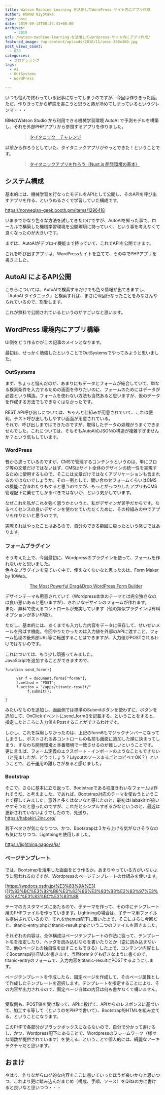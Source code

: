 ```yaml
---
title: Watson Machine Learning を活用してWordPress サイト内にアプリ作成
author: KONNO Kiyotaka
type: post
date: 2019-09-14T00:34:41+00:00
archives:
    - 2019
url: /watson-machine-learning-を活用してwordpress-サイト内にアプリ作成/
featured_image: /wp-content/uploads/2018/11/imac-300x300.jpg
post_views_count:
  - 820
categories:
  - プログラミング
tags:
  - AI
  - OutSystems
  - WordPress

---
```

いつも悩んで終わっている記事になってしまうのですが、今回は作りきった話。  
ただ、作りきってから解説を書こうと思うと熱が冷めてしまっているというジレンマ・・・

IBMのWatson Studio から利用できる機械学習環境 AutoAI で予測モデルを構築し、それを外部PHPアプリから参照するアプリを作りました。<figure class="wp-block-embed-wordpress wp-block-embed is-type-wp-embed is-provider-jq-apps">

<div class="wp-block-embed__wrapper">
  <blockquote class="wp-embedded-content" data-secret="2WLTy33EnA">
    <a href="https://jqselect.sakura.ne.jp/apps/titanic-entry/">タイタニック　チャレンジ</a>
  </blockquote>
</div></figure> 

以前から作ろうとしていた、タイタニックアプリがやっとできた！ということです。<figure class="wp-block-embed-wordpress wp-block-embed is-type-wp-embed is-provider-programmers-office">

<div class="wp-block-embed__wrapper">
  <blockquote class="wp-embedded-content" data-secret="FZPZIZ4v0F">
    <a href="https://www.programmers-office.ml/%e3%82%bf%e3%82%a4%e3%82%bf%e3%83%8b%e3%83%83%e3%82%af%e3%82%a2%e3%83%97%e3%83%aa%e3%82%92%e4%bd%9c%e3%82%8d%e3%81%86%ef%bc%88nuxt-js-%e9%96%8b%e7%99%ba%e7%92%b0%e5%a2%83%e3%81%ae%e5%9f%ba%e6%9c%ac/">タイタニックアプリを作ろう（Nuxt.js 開発環境の基本）</a>
  </blockquote>
</div></figure> 

## システム構成

基本的には、機械学習を行なったモデルをAPIとして公開し、そのAPIを呼び出すアプリを作る、というぬるさくで学習していた構成です。

<a href="https://norwegian-geek.booth.pm/items/1296418" target="_blank" rel="noreferrer noopener" aria-label=" (opens in a new tab)">https://norwegian-geek.booth.pm/items/1296418</a>

いままでかなり色々な方法を試してきたわけですが、AutoAIを知った事で、ローカルで構築した機械学習環境を公開環境に持っていく、という事を考えなくて良くなったのが大きいです。

まずは、AutoAIがデプロイ機能まで持っていて、これでAPIを公開できます。

これを呼び出すアプリは、WordPressサイトを立てて、その中でPHPアプリを書きました。

## AutoAI によるAPI公開

こちらについては、AutoAIで検索するだけでも色々情報が出てきますし、「AutoAI タイタニック」と検索すれば、まさに今回行なったことをみなさんやられているので、割愛します。

これが無料で公開されているというのがすごいなと思います。

## WordPress 環境内にアプリ構築

UI側をどう作るかがこの記事のメインとなります。

最初は、せっかく勉強したということでOutSystemsでやってみようと思いました。

### OutSystems

まず、ちょっと悩んだのが、あまりにもデータとフォームが結合していて、単なる検索条件を入力するための画面を作りたいのに、フォームのためにはデータが必要という構造。フォームを使わない方法も当然あると思いますが、仮のデータを作成する方法でもできなくはなかったです。

REST API呼び出しについては、ちゃんと仕組みが用意されていて、これは便利。テスト呼び出しもしやすい画面が用意されている。  
それで、呼び出しまではできたのですが、取得したデータの処理がうまくできませんでした。これについては、そもそもAutoAIのJSONの構造が複雑すぎませんか？という気もしています。

### WordPress

昔から思っているのですが、CMSで管理するコンテンツというのは、単にブログ等の文章だけではないはず、CMSはサイト全体のデザインの統一性を実現するために使用するもので、そこには文章だけではなくアプリケーションも含まれるのではないでしょうか。その一例として、問い合わせフォームくらいはCMSの機能に含まれたりもすると思うのですが、もっとがっつりしたアプリもCMS管理配下に乗せてしかるべきではないか、という気がしています。

なぜこれを私がこれを強く思うかというと、私がデザインが苦手だからです。なるべくセンスの良いデザインを使わせていただくために、その枠組みの中でアプリも作りたいと思うのです。

実際それはやったことはあるので、自分のできる範囲に戻ったという感じではあります。

### フォームプラグイン

そう考えた上で、今回最初に、Wordpressのプラグインを使って、フォームを作れないかと思いました。  
色々なプラグインを見ていく中で、使えなくないなと思ったのは、Form Maker by 10Web。<figure class="wp-block-embed-wordpress wp-block-embed is-type-wp-embed is-provider-10-web-build-amp-host-your-wordpress-website">

<div class="wp-block-embed__wrapper">
  <blockquote class="wp-embedded-content" data-secret="VLsWHp3Rx7">
    <a href="https://10web.io/plugins/wordpress-form-maker/">The Most Powerful Drag&Drop WordPress Form Builder</a>
  </blockquote>
</div></figure> 

デザインテーマも用意されていて（Wordpress本体のテーマとは完全独立なのは良い悪いあると思いますが）、きれいなデザインのフォームが作れます。  
また、無料で使えるコントロールが充実しています（他の類似プラグインは有料オプションが多い印象）。

ただし、基本的には、あくまでも入力した内容をデータに保存して、せいぜいメールを飛ばす機能。今回やりたかったのは入力値を外部のAPIに渡すこと。フォーム処理の後外部URL等に転送することはできますが、入力値がPOSTされるわけではないのです。

これについては、もう少し頑張ってみました。  
JavaScriptを追加することができますので、

<pre class="wp-block-code"><code>function send_form(){
     
     var f = document.forms["form6"];
     f.method = "POST";
     f.action = "/apps/titanic-result/"
          f.submit();
     
}</code></pre>

みたいなものを追加し、画面側では標準のSubmitボタンを使わずに、ボタンを追加して、OnClickイベントにsend_form()を記載する、ということをすると、指定したところに入力値をPostすることができるわけです。

しかし、これを採用しなかったのは、上記のform6もマジックナンバーになってしまうし、ポストされる各コントロールの名前も画面に追加した順に決まってしまう、すなわち開発環境と本番環境で一致させるのが難しいということです。  
更に言えば、フォーム定義のエクスポート・インポートのようなこともできない（と見ましたが、どうでしょう？LayoutのソースまるごとコピペでOK？）ということで、若干運用の難しさがあると感じました。

### Bootstrap

そこで、さらに基本に立ち返って、Bootstrapである程度きれいなフォームは作れそうだ、と考えました。であれば、Bootstrap対応のテーマを使おうということで探してみました。意外と多くはないなと感じたのと、最初はHabakiriが扱いやすそうだと思ったのですが、これだとシンプルすぎるかなというのと、最近は更新されていないようでしたので、見送り。  
<a href="https://habakiri.2inc.org/" target="_blank" rel="noreferrer noopener" aria-label=" (opens in a new tab)">https://habakiri.2inc.org/</a>

若干ベタさが気になりつつ、かつ、Bootstrapは３から上げる気がなさそうなのも気になりつつ、Lightningを使用しました。

<a rel="noreferrer noopener" aria-label=" (opens in a new tab)" href="https://lightning.nagoya/ja/" target="_blank">https://lightning.nagoya/ja/</a>

### ページテンプレート

では、Bootstrapを活用した画面をどう作るか。あまりやっている方がいないように思われるのですが、Wordpressのページテンプレートの仕組みを使います。

[https://wpdocs.osdn.jp/%E3%83%9A%E3][1]<a rel="noreferrer noopener" aria-label="% (opens in a new tab)" href="https://wpdocs.osdn.jp/%E3%83%9A%E3%83%BC%E3%82%B8%E3%83%86%E3%83%B3%E3%83%97%E3%83%AC%E3%83%BC%E3%83%88" target="_blank">%</a>[83%BC%E3%82%B8%E3%83%86%E3%83%B3%E3%83%97%E3%83%AC%E3%83%BC%E3%83%88][1]

テーマのカスタマイズにあたるので、子テーマを作って、その中にテンプレート用のPHPファイルを作っていきます。Lightningの場合は、子テーマ用ファイルも提供されているので、それをthemes配下に置いた上で、そこにさらに今回だと、titanic-entry.phpとtitanic-result.phpという二つのファイルを置きました。

それぞれの内容は、全体構成はページテンプレートの作法に従って、テンプレート名を指定したり、ヘッダを読み込むなら<?php get_header(); ?>を書いたりとか（逆に読み込まないで、他のページとの独自性を出すこともできる）した上で、コンテンツ内容としてBootstrap的HTMLを書きます。当然formタグも好きなように書くので、titanic-entryのフォームで、入力内容をtitanic-resultにPOSTするようにします。

ページテンプレートを作成したら、固定ページを作成して、そのページ属性として作成したテンプレートを選択します。テンプレートを指定することにより、その内容が出力されるので、固定ページ自体の内容は何も書かなくて構いません。<figure class="wp-block-image">

<img src="https://i0.wp.com/www.programmers-office.ml/wp-content/uploads/2019/09/スクリーンショット-2019-09-14-9.21.11.png?ssl=1" alt="" class="wp-image-3159" srcset="https://i0.wp.com/www.programmers-office.ml/wp-content/uploads/2019/09/スクリーンショット-2019-09-14-9.21.11.png?w=480&ssl=1 480w, https://i0.wp.com/www.programmers-office.ml/wp-content/uploads/2019/09/スクリーンショット-2019-09-14-9.21.11.png?resize=300%2C196&ssl=1 300w" sizes="(max-width: 480px) 100vw, 480px" data-recalc-dims="1" /> </figure> 

受取側も、POST値を受け取って、APIに投げて、APIからのレスポンスに基づいて、加工する等して（というのをPHPで書いて）、Bootstrap的HTMLを組み立てる、ということになります。

このPHPで各部分がブラックボックスにならないので、自分で分かって書けるし、かつ、Wordpress配下にあることで、Wordpressのフレームワーク（様々な関数が提供されています）を使える、ということで個人的には、綺麗なアーキテクチャだと思います。

## おまけ

やはり、作りながらログ的な内容をここに書いていったほうが良いかなと思いつつ、これより更に踏み込んだまとめ（構成、手順、ソース）をQiitaの方に書けると良いなと思いつつ・・・

 [1]: https://wpdocs.osdn.jp/%E3%83%9A%E3%83%BC%E3%82%B8%E3%83%86%E3%83%B3%E3%83%97%E3%83%AC%E3%83%BC%E3%83%88